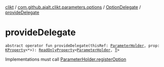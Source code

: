 [clikt](../../index.md) / [com.github.ajalt.clikt.parameters.options](../index.md) / [OptionDelegate](index.md) / [provideDelegate](./provide-delegate.md)

# provideDelegate

`abstract operator fun provideDelegate(thisRef: `[`ParameterHolder`](../../com.github.ajalt.clikt.core/-parameter-holder/index.md)`, prop: `[`KProperty`](https://kotlinlang.org/api/latest/jvm/stdlib/kotlin.reflect/-k-property/index.html)`<*>): `[`ReadOnlyProperty`](https://kotlinlang.org/api/latest/jvm/stdlib/kotlin.properties/-read-only-property/index.html)`<`[`ParameterHolder`](../../com.github.ajalt.clikt.core/-parameter-holder/index.md)`, `[`T`](index.md#T)`>`

Implementations must call [ParameterHolder.registerOption](../../com.github.ajalt.clikt.core/-parameter-holder/register-option.md)

